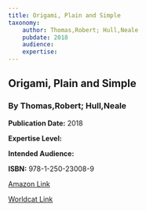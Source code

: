 ```yaml
---
title: Origami, Plain and Simple
taxonomy:
	author: Thomas,Robert; Hull,Neale
	pubdate: 2018
	audience: 
	expertise: 
---
```

## Origami, Plain and Simple
### By Thomas,Robert; Hull,Neale


**Publication Date:** 2018

**Expertise Level:** 

**Intended Audience:** 

**ISBN:** 978-1-250-23008-9

[Amazon Link]()

[Worldcat Link]()